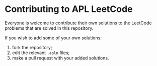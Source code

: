 # Contributing to APL LeetCode

Everyone is welcome to contribute their own solutions to the LeetCode problems that are solved in this repository.

If you wish to add some of your own solutions:
  1. fork the repository;
  2. edit the relevant `.apln` files;
  3. make a pull request with your added solutions.
